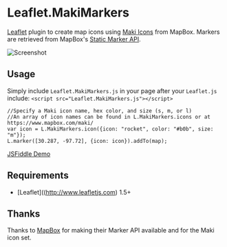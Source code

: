 # Leaflet.MakiMarkers

[Leaflet](http://www.leafletjs.com) plugin to create map icons using [Maki Icons](https://www.mapbox.com/maki/) from MapBox. Markers are retrieved from MapBox's [Static Marker API](https://www.mapbox.com/developers/api/#Stand-alone.markers).

![Screenshot](https://raw.github.com/jseppi/Leaflet.MakiMarkers/master/images/screenshot.png "Screenshot of MakiMarkers")

## Usage

Simply include `Leaflet.MakiMarkers.js` in your page after your `Leaflet.js` include: `<script src="Leaflet.MakiMarkers.js"></script>`
  
    //Specify a Maki icon name, hex color, and size (s, m, or l)
    //An array of icon names can be found in L.MakiMarkers.icons or at https://www.mapbox.com/maki/
    var icon = L.MakiMarkers.icon({icon: "rocket", color: "#b0b", size: "m"});
    L.marker([30.287, -97.72], {icon: icon}).addTo(map);
  
[JSFiddle Demo](http://jsfiddle.net/Zhzvp/)

## Requirements

- [Leaflet]((http://www.leafletjs.com) 1.5+

## Thanks

Thanks to [MapBox](http://www.mapbox.com) for making their Marker API available and for the Maki icon set.
